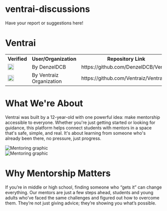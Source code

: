# ventrai-discussions
Have your report or suggestions here!
<h1>Ventrai</h1>
<div>
  <table>
  <tr>
    <th>Verified</th>
    <th>User/Organization</th>
    <th>Repository Link</th>
    <th>Website Link</th>
    <th>Branch</th>
  </tr>
  <tr>
    <td><img src="https://mentorloop.com/wp-content/uploads/2022/06/teal_checkmark.svg" width="20" height="20"/></td>
    <td>By DenzelDCB</td>
    <td>https://github.com/DenzelDCB/Ventrai</td>
    <td>https://ventrai.pages.dev</td>
    <td>main</td>
  </tr>
  <tr>
    <td><img src="https://mentorloop.com/wp-content/uploads/2022/06/teal_checkmark.svg" width="20" height="20"/></td>
    <td>By Ventraiz Organization</td>
    <td>https://github.com/Ventraiz/Ventrai</td>
    <td>https://ventra.pages.dev</td>
    <td>ventrai</td>
  </tr>
</table>
</div>
<div class="home-container">
  <div class="section-card">
    <div class="section">
      <div class="text-side">
        <h1>What We're About</h1>
        <p>
          Ventrai was built by a 12-year-old with one powerful idea: make mentorship accessible to everyone. Whether you're just getting started or looking for guidance, this platform helps connect students with mentors in a space that's safe, simple, and real. It's about learning from someone who's already been there, no pressure, just progress.
        </p>
      </div>
      <div class="image-side">
        <picture>
          <source media="(max-width: 600px)" srcset="https://raw.githubusercontent.com/DenzelDCB/k9g-EzD-WGg-8Pnc-x2g2-MWY-AG4UVn-y-7e-z-ep/Private-Images/phonehome.png">
          <img src="https://raw.githubusercontent.com/DenzelDCB/k9g-EzD-WGg-8Pnc-x2g2-MWY-AG4UVn-y-7e-z-ep/Private-Images/home.png" alt="Mentoring graphic" class="responsive-image">
        </picture>
      </div>
    </div>
    <div class="section">
      <div class="image-side">
        <picture>
          <img src="https://raw.githubusercontent.com/DenzelDCB/k9g-EzD-WGg-8Pnc-x2g2-MWY-AG4UVn-y-7e-z-ep/Private-Images/processes.png" alt="Mentoring graphic" class="responsive-image">
        </picture>
      </div>
      <div class="text-side">
        <h1>Why Mentorship Matters</h1>
        <p>
          If you’re in middle or high school, finding someone who “gets it” can change everything. Our mentors are just a few steps ahead, students and young adults who’ve faced the same challenges and figured out how to overcome them. They’re not just giving advice; they’re showing you what’s possible.
        </p>
      </div>
    </div>
  </div>
</div>
